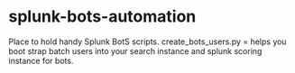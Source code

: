# splunk-bots-automation
Place to hold handy Splunk BotS scripts.
create_bots_users.py = helps you boot strap batch users into your search instance and splunk scoring instance for bots.
